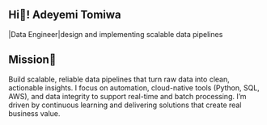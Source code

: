 ## Hi👋! Adeyemi Tomiwa
|Data Engineer|design and implementing scalable data pipelines

## Mission🎯
Build scalable, reliable data pipelines that turn raw data into clean, actionable insights. I focus on automation, cloud-native tools (Python, SQL, AWS), and data integrity to support real-time and batch processing. I’m driven by continuous learning and delivering solutions that create real business value.
